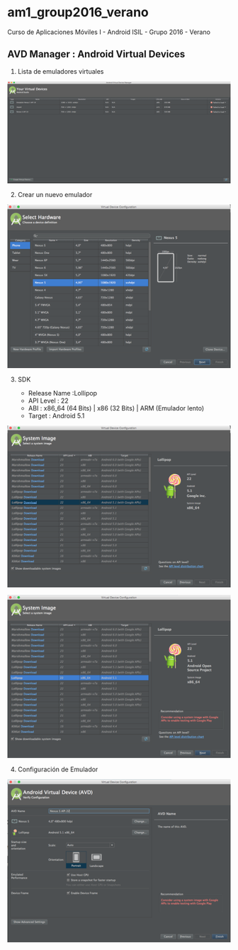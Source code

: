 # am1_group2016_verano
Curso de Aplicaciones Móviles I - Android ISIL - Grupo 2016 - Verano

## AVD Manager : Android Virtual Devices

1. Lista de emuladores virtuales

![1](https://github.com/ISILAndroid/am1_group2016_verano/blob/Lesson1/images/avd1.png)


2. Crear un nuevo emulador

![2](https://github.com/ISILAndroid/am1_group2016_verano/blob/Lesson1/images/avd2.png)


3. SDK

	- Release Name :Lollipop 
	- API Level : 22
    - ABI : x86_64 (64 Bits) | x86 (32 Bits) | ARM (Emulador lento)
    - Target : Android 5.1

![3](https://github.com/ISILAndroid/am1_group2016_verano/blob/Lesson1/images/avd3.png)

![4](https://github.com/ISILAndroid/am1_group2016_verano/blob/Lesson1/images/avd4.png)


4. Configuración de Emulador

![5](https://github.com/ISILAndroid/am1_group2016_verano/blob/Lesson1/images/avd5.png)


